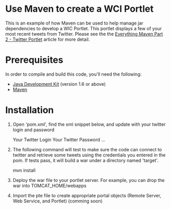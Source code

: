 # Use Maven to create a WCI Portlet

This is an example of how Maven can be used to help manage jar
dependencies to develop a WIC Portlet. This portlet displays a
few of your most recent tweets from Twitter. Please see the the
[Everything Maven Part 2 - Twitter Portlet](http://www.function1.com/2010/03/everything-maven-part-2-twitter-portlet/)
article for more detail.

# Prerequisites
In order to compile and build this code, you'll need the following: 

* [Java Development Kit](http://www.oracle.com/technetwork/java/javase/downloads/jdk6-jsp-136632.html) (version 1.6 or above)
* [Maven](http://maven.apache.org/download.html#Installation)

# Installation

1) Open 'pom.xml', find the xml snippet below, and update with your
twitter login and password

    <properties>
    <!-- Credentials used by the portlet to connect to twitter-->		 
    <twitter.login>Your Twitter Login</twitter.login>
    <twitter.password>Your Twitter Password</twitter.password>
    ...
    </properties>

2) The following command will test to make sure the code can connect
to twitter and retrieve some tweets using the credentials you entered
in the pom. If tests pass, it will build a war under a directory named
'target'.

    mvn install
    
3) Deploy the war file to your portlet server. For example, you can drop the war into TOMCAT_HOME/webapps

4) Import the pte file to create appropriate portal objects (Remote
Server, Web Service, and Portlet) (comming soon)
